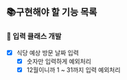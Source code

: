 ## 📚구현해야 할 기능 목록
### 🧮 입력 클래스 개발
- [x] 식당 예상 방문 날짜 입력
  - [x] 숫자만 입력하게 예외처리
  - [x] 12월이니까 1 ~ 31까지 입력 예외처리